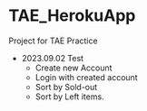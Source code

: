 # TAE_HerokuApp

Project for TAE Practice

- 2023.09.02 Test
  - Create new Account
  - Login with created account
  - Sort by Sold-out
  - Sort by Left items.
